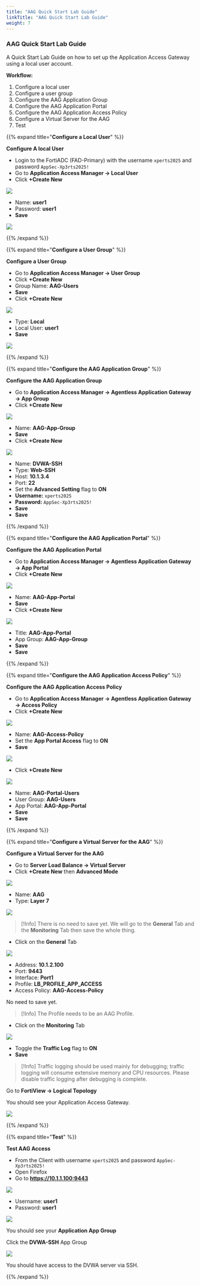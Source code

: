 ```yaml
---
title: "AAG Quick Start Lab Guide"
linkTitle: "AAG Quick Start Lab Guide"
weight: 7 
---
```


### AAG Quick Start Lab Guide
A Quick Start Lab Guide on how to set up the Application Access Gateway using a local user account.

**Workflow:**

1. Configure a local user
2. Configure a user group
3. Configure the AAG Application Group
4. Configure the AAG Application Portal
5. Configure the AAG Application Access Policy
6. Configure a Virtual Server for the AAG
7. Test

{{% expand title="**Configure a Local User**" %}}

**Configure A local User**

- Login to the FortiADC (FAD-Primary) with the username ```xperts2025``` and password ```AppSec-Xp3rts2025!```
- Go to **Application Access Manager → Local User**
- Click **+Create New**

<img src=aag-qlg-local-user.png>

- Name: **user1**
- Password: **user1**
- **Save**

<img src=aag-qlg-user-form.png>

{{% /expand %}}

{{% expand title="**Configure a User Group**" %}}

**Configure a User Group**
- Go to **Application Access Manager → User Group**
- Click **+Create New**
- Group Name: **AAG-Users** 
- **Save**
- Click **+Create New**

<img src=aag-qlg-user-form1.png>

- Type: **Local**
- Local User: **user1**
- **Save**

<img src=aag-qlg-user-form2.png>

{{% /expand %}}

{{% expand title="**Configure the AAG Application Group**" %}}

**Configure the AAG Application Group**
- Go to **Application Access Manager → Agentless Application Gateway → App Group**
- Click **+Create New**

<img src=aag-qlg-aag.png>

- Name: **AAG-App-Group**
- **Save**
- Click **+Create New**

<img src=aag-qlg-app-access-adv.png>

- Name: **DVWA-SSH**
- Type: **Web-SSH**
- Host: **10.1.3.4**
- Port: **22**
- Set the **Advanced Setting** flag to **ON**
- **Username:** ```xperts2025```
- **Password:** ```AppSec-Xp3rts2025!```
- **Save**
- **Save**

{{% /expand %}}

{{% expand title="**Configure the AAG Application Portal**" %}}

**Configure the AAG Application Portal**
- Go to **Application Access Manager → Agentless Application Gateway → App Portal**
- Click **+Create New**

<img src=aag-qlg-app-portal.png>

- Name: **AAG-App-Portal**
- **Save**
- Click **+Create New**

<img src=aag-qlg-aag-app-portal1.png>

- Title: **AAG-App-Portal**
- App Group: **AAG-App-Group**
- **Save**
- **Save**

{{% /expand %}}

{{% expand title="**Configure the AAG Application Access Policy**" %}}

**Configure the AAG Application Access Policy**
- Go to **Application Access Manager → Agentless Application Gateway → Access Policy**
- Click **+Create New**

<img src=aag-qlg-access-policy.png>

- Name: **AAG-Access-Policy**
- Set the **App Portal Access** flag to **ON**
- **Save**

<img src=aag-qlg-access-policy1.png>

- Click **+Create New**

<img src=aag-qlg-portal-users.png>

- Name: **AAG-Portal-Users**
- User Group: **AAG-Users**
- App Portal: **AAG-App-Portal**
- **Save**
- **Save**

{{% /expand %}}

{{% expand title="**Configure a Virtual Server for the AAG**" %}}

**Configure a Virtual Server for the AAG**
- Go to **Server Load Balance → Virtual Server**
- Click **+Create New** then **Advanced Mode**

<img src=fad-vs.png>

- Name: **AAG**
- Type: **Layer 7**

<img src=aag-qlg-vs1.png>

> [!Info]
> There is no need to save yet.  We will go to the **General** Tab and the **Monitoring** Tab then save the whole thing.

- Click on the **General** Tab

<img src=aag-qlg-vs-gen.png>

- Address: **10.1.2.100**
- Port: **9443**
- Interface: **Port1**
- Profile: **LB_PROFILE_APP_ACCESS**
- Access Policy: **AAG-Access-Policy**

No need to save yet.

> [!Info]
> The Profile needs to be an AAG Profile.

- Click on the **Monitoring** Tab

<img src=aag-qlg-vs-monitoring.png>

- Toggle the **Traffic Log** flag to **ON**
- **Save**

> [!Info]
> Traffic logging should be used mainly for debugging; traffic logging will consume extensive memory and CPU resources. Please disable traffic logging after debugging is complete.

Go to **FortiView → Logical Topology**

You should see your Application Access Gateway.

<img src=aag-qlg-fortiview.png>

{{% /expand %}}

{{% expand title="**Test**" %}}

**Test AAG Access**
- From the Client with username ```xperts2025``` and password ```AppSec-Xp3rts2025!```
- Open Firefox
- Go to **https://10.1.1.100:9443**

<img src=aag-qlg-app-portal-access.png>

- Username: **user1**
- Password: **user1**

<img src=aag-qlg-user1.png>

You should see your **Application App Group**

Click the **DVWA-SSH** App Group

<img src=aag-qlg-dvwa-ssh.png>

You should have access to the DVWA server via SSH.

{{% /expand %}}



